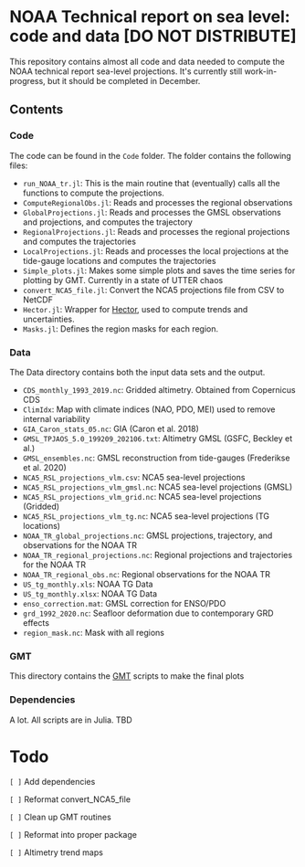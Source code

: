 # NOAA Technical report on sea level: code and data [DO NOT DISTRIBUTE]
This repository contains almost all code and data needed to compute the NOAA technical report sea-level projections. It's currently still work-in-progress, but it should be completed in December. 

## Contents
### Code
The code can be found in the `Code` folder. The folder contains the following files:

- `run_NOAA_tr.jl`: This is the main routine that (eventually) calls all the functions to compute the projections.
- `ComputeRegionalObs.jl`: Reads and processes the regional observations
- `GlobalProjections.jl`: Reads and processes the GMSL observations and projections, and computes the trajectory
- `RegionalProjections.jl`: Reads and processes the regional projections and computes the trajectories
- `LocalProjections.jl`: Reads and processes the local projections at the tide-gauge locations and computes the trajectories
- `Simple_plots.jl`: Makes some simple plots and saves the time series for plotting by GMT. Currently in a state of UTTER chaos
- `convert_NCA5_file.jl`: Convert the NCA5 projections file from CSV to NetCDF
- `Hector.jl`: Wrapper for [Hector](http://segal.ubi.pt/hector/), used to compute trends and uncertainties.
- `Masks.jl`: Defines the region masks for each region.

### Data
The Data directory contains both the input data sets and the output. 

- `CDS_monthly_1993_2019.nc`: Gridded altimetry. Obtained from Copernicus CDS
- `ClimIdx`: Map with climate indices (NAO, PDO, MEI) used to remove internal variability
- `GIA_Caron_stats_05.nc`: GIA (Caron et al. 2018)
- `GMSL_TPJAOS_5.0_199209_202106.txt`: Altimetry GMSL (GSFC, Beckley et al.)
- `GMSL_ensembles.nc`: GMSL reconstruction from tide-gauges (Frederikse et al. 2020)
- `NCA5_RSL_projections_vlm.csv`: NCA5 sea-level projections
- `NCA5_RSL_projections_vlm_gmsl.nc`: NCA5 sea-level projections (GMSL)
- `NCA5_RSL_projections_vlm_grid.nc`: NCA5 sea-level projections (Gridded)
- `NCA5_RSL_projections_vlm_tg.nc`: NCA5 sea-level projections (TG locations)
- `NOAA_TR_global_projections.nc`: GMSL projections, trajectory, and observations for the NOAA TR
- `NOAA_TR_regional_projections.nc`: Regional projections and trajectories for the NOAA TR
- `NOAA_TR_regional_obs.nc`: Regional observations for the NOAA TR
- `US_tg_monthly.xls`: NOAA TG Data
- `US_tg_monthly.xlsx`: NOAA TG Data
- `enso_correction.mat`: GMSL correction for ENSO/PDO
- `grd_1992_2020.nc`: Seafloor deformation due to contemporary GRD effects
- `region_mask.nc`: Mask with all regions

### GMT
This directory contains the [GMT](https://www.generic-mapping-tools.org/) scripts to make the final plots

### Dependencies
A lot. All scripts are in Julia. TBD

# Todo
`[ ]` Add dependencies

`[ ]` Reformat convert_NCA5_file

`[ ]` Clean up GMT routines

`[ ]` Reformat into proper package

`[ ]` Altimetry trend maps